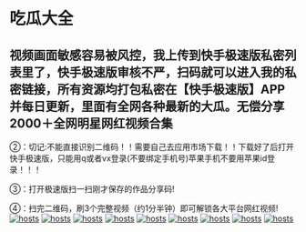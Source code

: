 # 吃瓜大全
## 视频画面敏感容易被风控，我上传到快手极速版私密列表里了，快手极速版审核不严，扫码就可以进入我的私密链接，所有资源均打包私密在【快手极速版】APP并每日更新，里面有全网各种最新的大瓜。无偿分享2000＋全网明星网红视频合集
②：切记:不能直接识别二维码！！需要自己去应用市场下载！！下载好了后打开快手极速版，只能用q或者vx登录(不要绑定手机号)苹果手机不要用苹果id登录！！！

③：打开极速版扫一扫刚才保存的作品分享码!

④：扫完二维码，刷3个完整视频（约1分半钟）即可解锁各大平台网红视频!
[](#聊天)
[![hosts](https://guag2.github.io/image/1a.jpg)](#22-如何修改hosts)
[](#聊天)
[![hosts](https://guag2.github.io/image/2a.jpg)](#22-如何修改hosts)
[](#聊天)
[](#聊天)
[![hosts](https://guag2.github.io/image/b1.jpg)](#22-如何修改hosts)
[](#聊天)
[![hosts](https://guag2.github.io/image/b2.jpg)](#22-如何修改hosts)
[](#聊天)
[![hosts](https://guag2.github.io/image/b3.jpg)](#22-如何修改hosts)
[](#聊天)
[![hosts](https://guag2.github.io/image/b4.jpg)](#22-如何修改hosts)
[](#聊天)
[](#聊天)
[![hosts](https://guag2.github.io/image/a11.jpg)](#22-如何修改hosts)
[](#聊天)
[![hosts](https://guag2.github.io/image/a12.jpg)](#22-如何修改hosts)
[![hosts](https://guag2.github.io/image/6a.jpg)](#22-如何修改hosts)
